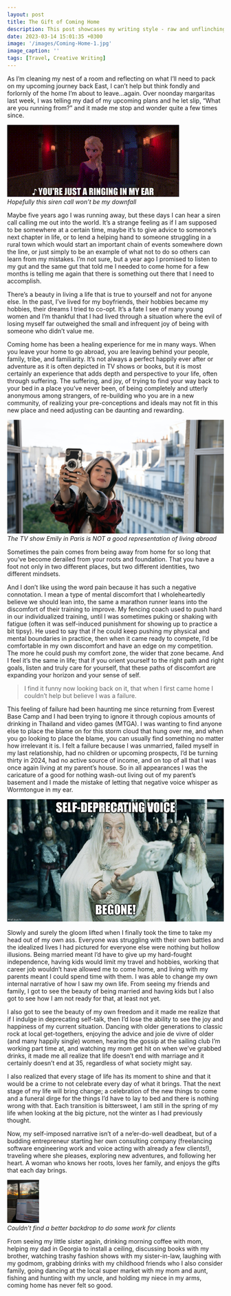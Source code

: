 ```yaml
---
layout: post
title: The Gift of Coming Home
description: This post showcases my writing style - raw and unflinching self-reflection and how I felt when I first returned home after living abroad for more than five years and taking a leap into starting my own path.
date: 2023-03-14 15:01:35 +0300
image: '/images/Coming-Home-1.jpg'
image_caption: ''
tags: [Travel, Creative Writing]
---
```


As I’m cleaning my nest of a room and reflecting on what I’ll need to pack on my upcoming journey back East, I can’t help but think fondly and forlornly of the home I’m about to leave…again. Over noonday margaritas last week, I was telling my dad of my upcoming plans and he let slip, “What are you running from?” and it made me stop and wonder quite a few times since.
 
<div class="gallery-box">
  <div class="gallery">
    <img src="/images/coming-home-2.gif" loading="lazy" alt="elsa gif ringing in my ear">
  </div>
  <em>Hopefully this siren call won’t be my downfall</em>
</div>

Maybe five years ago I was running away, but these days I can hear a siren call calling me out into the world. It’s a strange feeling as if I am supposed to be somewhere at a certain time, maybe it’s to give advice to someone’s next chapter in life, or to lend a helping hand to someone struggling in a rural town which would start an important chain of events somewhere down the line, or just simply to be an example of what not to do so others can learn from my mistakes. I’m not sure, but a year ago I promised to listen to my gut and the same gut that told me I needed to come home for a few months is telling me again that there is something out there that I need to accomplish.

There’s a beauty in living a life that is true to yourself and not for anyone else. In the past, I’ve lived for my boyfriends, their hobbies became my hobbies, their dreams I tried to co-opt. It’s a fate I see of many young women and I’m thankful that I had lived through a situation where the evil of losing myself far outweighed the small and infrequent joy of being with someone who didn’t value me.

Coming home has been a healing experience for me in many ways. When you leave your home to go abroad, you are leaving behind your people, family, tribe, and familiarity. It’s not always a perfect happily ever after or adventure as it is often depicted in TV shows or books, but it is most certainly an experience that adds depth and perspective to your life, often through suffering. The suffering, and joy, of trying to find your way back to your bed in a place you’ve never been, of being completely and utterly anonymous among strangers, of re-building who you are in a new community, of realizing your pre-conceptions and ideals may not fit in this new place and need adjusting can be daunting and rewarding.

 
<div class="gallery-box">
  <div class="gallery">
    <img src="/images/coming-home-3.jpg" loading="lazy" alt="Emily in Paris taking a selfie">
  </div>
  <em>The TV show Emily in Paris is NOT a good representation of living abroad</em>
</div>

Sometimes the pain comes from being away from home for so long that you’ve become derailed from your roots and foundation. That you have a foot not only in two different places, but two different identities, two different mindsets.

And I don’t like using the word pain because it has such a negative connotation. I mean a type of mental discomfort that I wholeheartedly believe we should lean into, the same a marathon runner leans into the discomfort of their training to improve. My fencing coach used to push hard in our individualized training, until I was sometimes puking or shaking with fatigue (often it was self-induced punishment for showing up to practice a bit tipsy). He used to say that if he could keep pushing my physical and mental boundaries in practice, then when it came ready to compete, I’d be comfortable in my own discomfort and have an edge on my competition. The more he could push my comfort zone, the wider that zone became. And I feel it’s the same in life; that if you orient yourself to the right path and right goals, listen and truly care for yourself, that these paths of discomfort are expanding your horizon and your sense of self.

> I find it funny now looking back on it, that when I first came home I couldn’t help but believe I was a failure.

 

This feeling of failure had been haunting me since returning from Everest Base Camp and I had been trying to ignore it through copious amounts of drinking in Thailand and video games (MTGA). I was wanting to find anyone else to place the blame on for this storm cloud that hung over me, and when you go looking to place the blame, you can usually find something no matter how irrelevant it is. I felt a failure because I was unmarried, failed myself in my last relationship, had no children or upcoming prospects, I’d be turning thirty in 2024, had no active source of income, and on top of all that I was once again living at my parent’s house. So in all appearances I was the caricature of a good for nothing wash-out living out of my parent’s basement and I made the mistake of letting that negative voice whisper as Wormtongue in my ear.

 
<div class="gallery-box">
  <div class="gallery">
    <img src="/images/coming-home-4.jpg" loading="lazy" alt="gandalf meme begone to wormtail">
  </div>
</div>

Slowly and surely the gloom lifted when I finally took the time to take my head out of my own ass. Everyone was struggling with their own battles and the idealized lives I had pictured for everyone else were nothing but hollow illusions. Being married meant I’d have to give up my hard-fought independence, having kids would limit my travel and hobbies, working that career job wouldn’t have allowed me to come home, and living with my parents meant I could spend time with them. I was able to change my own internal narrative of how I saw my own life. From seeing my friends and family, I got to see the beauty of being married and having kids but I also got to see how I am not ready for that, at least not yet.

I also got to see the beauty of my own freedom and it made me realize that if I indulge in deprecating self-talk, then I’d lose the ability to see the joy and happiness of my current situation. Dancing with older generations to classic rock at local get-togethers, enjoying the advice and joie de vivre of older (and many happily single) women, hearing the gossip at the sailing club I’m working part time at, and watching my mom get hit on when we’ve grabbed drinks, it made me all realize that life doesn’t end with marriage and it certainly doesn’t end at 35, regardless of what society might say.

I also realized that every stage of life has its moment to shine and that it would be a crime to not celebrate every day of what it brings. That the next stage of my life will bring change; a celebration of the new things to come and a funeral dirge for the things I’d have to lay to bed and there is nothing wrong with that. Each transition is bittersweet, I am still in the spring of my life when looking at the big picture, not the winter as I had previously thought.

Now, my self-imposed narrative isn’t of a ne’er-do-well deadbeat, but of a budding entrepreneur starting her own consulting company (freelancing software engineering work and voice acting with already a few clients!), traveling where she pleases, exploring new adventures, and following her heart. A woman who knows her roots, loves her family, and enjoys the gifts that each day brings.

<div class="gallery-box">
  <div class="gallery">
    <img height="100" src="/images/coming-home-5.png" loading="lazy" alt="Computer screen in georgia">
  </div>
  <em>Couldn’t find a better backdrop to do some work for clients</em>
</div>

From seeing my little sister again, drinking morning coffee with mom, helping my dad in Georgia to install a ceiling, discussing books with my brother, watching trashy fashion shows with my sister-in-law, laughing with my godmom, grabbing drinks with my childhood friends who I also consider family, going dancing at the local super market with my mom and aunt, fishing and hunting with my uncle, and holding my niece in my arms, coming home has never felt so good.

